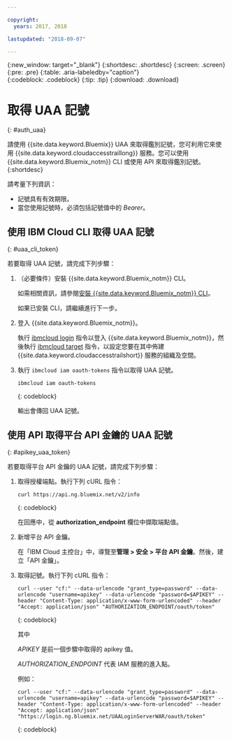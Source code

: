 ```yaml
---

copyright:
  years: 2017, 2018

lastupdated: "2018-09-07"

---
```


{:new_window: target="_blank"}
{:shortdesc: .shortdesc}
{:screen: .screen}
{:pre: .pre}
{:table: .aria-labeledby="caption"}    
{:codeblock: .codeblock}
{:tip: .tip}
{:download: .download}


# 取得 UAA 記號
{: #auth_uaa}

請使用 {{site.data.keyword.Bluemix}} UAA 來取得鑑別記號，您可利用它來使用 {{site.data.keyword.cloudaccesstraillong}} 服務。您可以使用 {{site.data.keyword.Bluemix_notm}} CLI 或使用 API 來取得鑑別記號。
{:shortdesc}

請考量下列資訊：

* 記號具有有效期限。 
* 當您使用記號時，必須包括記號值中的 *Bearer*。
		
## 使用 IBM Cloud CLI 取得 UAA 記號
{: #uaa_cli_token}

若要取得 UAA 記號，請完成下列步驟：

1. （必要條件）安裝 {{site.data.keyword.Bluemix_notm}} CLI。

   如需相關資訊，請參閱[安裝 {{site.data.keyword.Bluemix_notm}} CLI](/docs/cli/reference/ibmcloud/download_cli.html#install_use)。
   
   如果已安裝 CLI，請繼續進行下一步。
    
2. 登入 {{site.data.keyword.Bluemix_notm}}。 

    執行 [ibmcloud login](/docs/cli/reference/ibmcloud/bx_cli.html#ibmcloud_login) 指令以登入 {{site.data.keyword.Bluemix_notm}}，然後執行 [ibmcloud target](/docs/cli/reference/ibmcloud/bx_cli.html#ibmcloud_target) 指令，以設定您要在其中佈建 {{site.data.keyword.cloudaccesstrailshort}} 服務的組織及空間。
	
3. 執行 `ibmcloud iam oauth-tokens` 指令以取得 UAA 記號。

    ```
	ibmcloud iam oauth-tokens
	```
	{: codeblock}
	
	輸出會傳回 UAA 記號。


	


## 使用 API 取得平台 API 金鑰的 UAA 記號
{: #apikey_uaa_token}

若要取得平台 API 金鑰的 UAA 記號，請完成下列步驟：

1. 取得授權端點。執行下列 cURL 指令：

    ```
    curl https://api.ng.bluemix.net/v2/info
    ```
    {: codeblock}

    在回應中，從 **authorization_endpoint** 欄位中擷取端點值。

2. 新增平台 API 金鑰。

    在「IBM Cloud 主控台」中，導覽至**管理 > 安全 > 平台 API 金鑰**。然後，建立「API 金鑰」。

3. 取得記號。執行下列 cURL 指令：

    ```
    curl --user "cf:" --data-urlencode "grant_type=password" --data-urlencode "username=apikey" --data-urlencode "password=$APIKEY" --header "Content-Type: application/x-www-form-urlencoded" --header "Accept: application/json" "AUTHORIZATION_ENDPOINT/oauth/token"
    ```
    {: codeblock}

    其中 
    
    *APIKEY* 是前一個步驟中取得的 apikey 值。
    
    *AUTHORIZATION_ENDPOINT* 代表 IAM 服務的進入點。

    例如：

    ```
    curl --user "cf:" --data-urlencode "grant_type=password" --data-urlencode "username=apikey" --data-urlencode "password=$APIKEY" --header "Content-Type: application/x-www-form-urlencoded" --header "Accept: application/json" "https://login.ng.bluemix.net/UAALoginServerWAR/oauth/token"
    ```
    {: codeblock}


